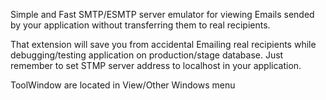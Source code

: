 Simple and Fast SMTP/ESMTP server emulator for viewing Emails sended by your application without transferring them to real recipients.

That extension will save you from accidental Emailing real recipients while debugging/testing application on production/stage database. Just remember to set STMP server address to localhost in your application.

ToolWindow are located in View/Other Windows menu
